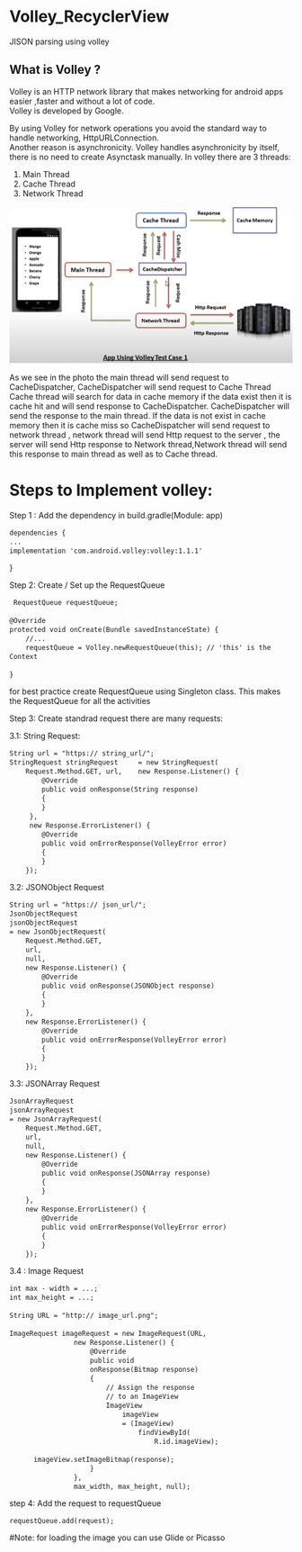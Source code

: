 # Volley_RecyclerView
JISON parsing using volley

## What is Volley ?
Volley is an HTTP network library that makes networking for android apps easier ,faster and without a lot of code.\
Volley is developed by Google.

By using Volley for network operations you avoid the standard way to handle networking, HttpURLConnection.\
 Another reason is asynchronicity. Volley handles asynchronicity by itself, there is no need to create Asynctask manually.
In volley there are 3 threads:
1. Main Thread
2. Cache Thread
3. Network Thread

![](volley.jpg)


As we see in the photo the main thread will send request to CacheDispatcher, CacheDispatcher will send request to Cache Thread
Cache thread will search for data in cache memory if the data exist then it is cache hit and will send response to CacheDispatcher.
CacheDispatcher will send the response to the main thread. If the data is not exist
in cache memory then it is cache miss so CacheDispatcher will send request to network thread , network thread will send Http request 
to the server , the server will send Http response to Network thread,Network thread will send this response to main thread as well as to 
Cache thread.


# Steps to Implement volley:


Step 1 : Add the dependency in build.gradle(Module: app)

    dependencies {
    ...
    implementation 'com.android.volley:volley:1.1.1'
}

Step 2: Create / Set up the RequestQueue

     RequestQueue requestQueue;

    @Override
    protected void onCreate(Bundle savedInstanceState) {
        //...
        requestQueue = Volley.newRequestQueue(this); // 'this' is the Context

    }

for best practice create RequestQueue using Singleton class. This makes the RequestQueue for all the activities

Step 3: Create standrad request there are many requests:

3.1: String Request:

    String url = "https:// string_url/"; 
    StringRequest stringRequest 	= new StringRequest( 
	  	Request.Method.GET, url, 	new Response.Listener() { 
		 	@Override
		 	public void onResponse(String response) 
		 	{ 
		 	} 
		 }, 
		 new Response.ErrorListener() { 
			@Override
			public void onErrorResponse(VolleyError error) 
			{ 
			} 
		}); 

3.2: JSONObject Request

    String url = "https:// json_url/"; 
    JsonObjectRequest 
   	jsonObjectRequest 
	= new JsonObjectRequest( 
		Request.Method.GET, 
		url, 
		null, 
		new Response.Listener() { 
			@Override
			public void onResponse(JSONObject response) 
			{ 
			} 
		}, 
		new Response.ErrorListener() { 
			@Override
			public void onErrorResponse(VolleyError error) 
			{ 
			} 
		}); 

3.3: JSONArray Request

    JsonArrayRequest 
   	jsonArrayRequest 
	= new JsonArrayRequest( 
		Request.Method.GET, 
		url, 
		null, 
		new Response.Listener() { 
			@Override
			public void onResponse(JSONArray response) 
			{ 
			} 
		}, 
		new Response.ErrorListener() { 
			@Override
			public void onErrorResponse(VolleyError error) 
			{ 
			} 
		}); 

3.4 : Image Request


    int max - width = ...; 
    int max_height = ...; 

    String URL = "http:// image_url.png"; 

    ImageRequest imageRequest = new ImageRequest(URL, 
					new Response.Listener() { 
						@Override
						public void
						onResponse(Bitmap response) 
						{ 
							// Assign the response 
							// to an ImageView 
							ImageView 
								imageView 
								= (ImageView) 
									findViewById( 
										R.id.imageView); 
          
          imageView.setImageBitmap(response); 
						} 
					},
					max_width, max_height, null); 

step 4: Add the request to requestQueue

    requestQueue.add(request); 
    
    
    
#Note:
for loading the image you can use Glide or Picasso 





